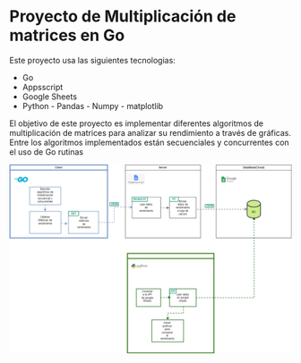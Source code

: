 
# Proyecto de Multiplicación de matrices en Go


Este proyecto usa las siguientes tecnologias:

- Go
- Appsscript
- Google Sheets
- Python - Pandas - Numpy - matplotlib



El objetivo de este proyecto es implementar diferentes algoritmos de multiplicación de matrices para analizar su rendimiento a través de gráficas.
Entre los algoritmos implementados están secuenciales y concurrentes con el uso de Go rutinas 


![Diagrama de componentes](diagrama_componentes\d_t.drawio.png)
